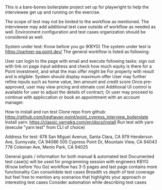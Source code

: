 This is a bare-bones boilerplate project set up for playwright to help the interviewee get up and running on the exercise.

The scope of test may not be limited to the workflow as mentioned. The interviewee may add additional test case outside of workflow as needed as well. Environment configuration and test cases organization should be considered as well.

System under test: Know before you go (KBYG)
The system under test is https://partner-qa.point.dev/ The general workflow is listed as following:

User can login to the page with email and execute following tasks:
sign out with link on page
input address and check how much equity is there for a Point investment, and what the max offer might be
For property with result and is eligible:
System should display maximum offer
User may further refine inputs such as home value, lien amount and credit score
Once pre-approved, user may view pricing and etimate cost
Additional UI control is available for user to adjust the details of contract; Or user may proceed to continue with appliccation or book an appointment with an account manager.

How to install and run test
Clone repo from github: https://github.com/lraghavan-point/point_cypress_interview_boilerplate
Install yarn: https://classic.yarnpkg.com/en/docs/install
Run test with yarn (execute "yarn test" from CLI of choice)

Address for test:
678 San Miguel Avenue, Santa Clara, CA
979 Henderson Ave, Sunnyvale, CA 94086
505 Cypress Point Dr, Mountain View, CA 94043
778 Coleman Ave, Menlo Park, CA 94025

General goals / information for both manual & automated test
Documented test case(s) will be used for programming session with engineers
KBYG (Know before You Go) workflow has 3-5 pages and last page contains more functionality
Can consolidate test cases
Breadth vs depth of test coverage but feel free to mention any scenarios that highlights your approach or interesting test cases
Consider automation while describing test cases
